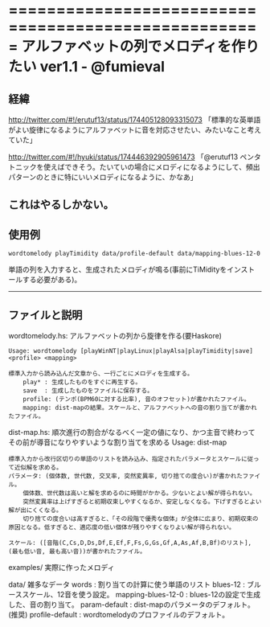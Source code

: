 =====================================================
アルファベットの列でメロディを作りたい ver1.1 - @fumieval
=====================================================

経緯
--------------------------------------------------------------------------------------------------------
http://twitter.com/#!/erutuf13/status/174405128093315073
「標準的な英単語がよい旋律になるようにアルファベットに音を対応させたい、みたいなこと考えていた」

http://twitter.com/#!/hyuki/status/174446392905961473
「@erutuf13 ペンタトニックを使えばできそう。たいていの場合にメロディになるようにして、頻出パターンのときに特にいいメロディになるように、かなあ」

これはやるしかない。
--------------------------------------------------------------------------------------------------------
使用例
--------------------------------------------------------------------------------------------------------

    wordtomelody playTimidity data/profile-default data/mapping-blues-12-0
    
単語の列を入力すると、生成されたメロディが鳴る(事前にTiMidityをインストールする必要がある)。

--------------------------------------------------------------------------------------------------------
ファイルと説明
--------------------------------------------------------------------------------------------------------

wordtomelody.hs: アルファベットの列から旋律を作る(要Haskore)

    Usage: wordtomelody [playWinNT|playLinux|playAlsa|playTimidity|save] <profile> <mapping>

    標準入力から読み込んだ文章から、一行ごとにメロディを生成する。
        play* : 生成したものをすぐに再生する。
        save  : 生成したものをファイルに保存する。
        profile: (テンポ(BPM60に対する比率), 音のオフセット)が書かれたファイル。
        mapping: dist-mapの結果。スケールと、アルファベットへの音の割り当てが書かれたファイル。

dist-map.hs: 順次進行の割合がなるべく一定の値になり、かつ主音で終わってその前が導音になりやすいような割り当てを求める
    Usage: dist-map <param> <tone>

    標準入力から改行区切りの単語のリストを読み込み、指定されたパラメータとスケールに従って近似解を求める。
    パラメータ: (個体数, 世代数, 交叉率, 突然変異率, 切り捨ての度合い)が書かれたファイル。
        個体数、世代数は高いと解を求めるのに時間がかかる。少ないとよい解が得られない。
        突然変異率は上げすぎると初期収束しやすくなるか、安定しなくなる。下げすぎるとよい解が出にくくなる。
        切り捨ての度合いは高すぎると、「その段階で優秀な個体」が全体に広まり、初期収束の原因となる。低すぎると、適応度の低い個体が残りやすくなりよい解が得られない。

    スケール: ([音階(C,Cs,D,Ds,Df,E,Ef,F,Fs,G,Gs,Gf,A,As,Af,B,Bf)のリスト], (最も低い音, 最も高い音))が書かれたファイル。

examples/ 実際に作ったメロディ

data/ 雑多なデータ
    words : 割り当ての計算に使う単語のリスト
    blues-12 : ブルーススケール、12音を使う設定。
    mapping-blues-12-0 : blues-12の設定で生成した、音の割り当て。
    param-default : dist-mapのパラメータのデフォルト。(推奨)
    profile-default : wordtomelodyのプロファイルのデフォルト。
        